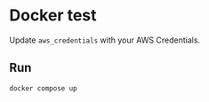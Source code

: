 # Docker test

Update `aws_credentials` with your AWS Credentials.

## Run

```bash
docker compose up
```
